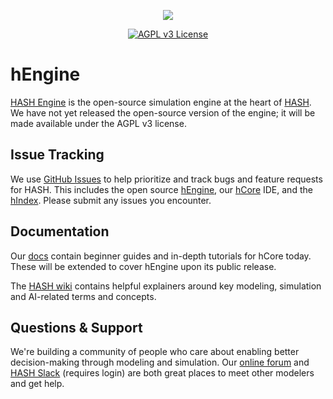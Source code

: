 <p align="center">
  <img src="https://github.com/hashintel/engine/blob/master/static/img/github-readme-header@2x.png">
</p>
<div align="center">
 <a href="https://github.com/hashintel/engine/blob/master/LICENSE"><img src="https://img.shields.io/badge/License-AGPL%20v3-blue.svg" alt="AGPL v3 License" /></a>
</div>

# hEngine
[HASH Engine](https://hash.ai/platform/engine?utm_medium=organic&utm_source=github_readme) is the open-source simulation engine at the heart of [HASH](https://hash.ai/?utm_medium=organic&utm_source=github_readme). We have not yet released the open-source version of the engine; it will be made available under the AGPL v3 license.

## Issue Tracking
We use [GitHub Issues](https://github.com/hashintel/engine/issues?utm_medium=organic&utm_source=github_readme) to help prioritize and track bugs and feature requests for HASH. This includes the open source [hEngine](https://hash.ai/platform/engine?utm_medium=organic&utm_source=github_readme), our [hCore](https://hash.ai/platform/core?utm_medium=organic&utm_source=github_readme) IDE, and the [hIndex](https://hash.ai/platform/index?utm_medium=organic&utm_source=github_readme). Please submit any issues you encounter.

## Documentation
Our [docs](https://docs.hash.ai/?utm_medium=organic&utm_source=github_readme) contain beginner guides and in-depth tutorials for hCore today. These will be extended to cover hEngine upon its public release.

The [HASH wiki](https://hash.ai/wiki?utm_medium=organic&utm_source=github_readme) contains helpful explainers around key modeling, simulation and AI-related terms and concepts.

## Questions & Support
We're building a community of people who care about enabling better decision-making through modeling and simulation. Our [online forum](https://community.hash.ai/?utm_medium=organic&utm_source=github_readme) and [HASH Slack](https://hash.ai/slack?utm_medium=organic&utm_source=github_readme) (requires login) are both great places to meet other modelers and get help.
